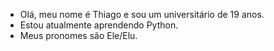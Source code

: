 - Olá, meu nome é Thiago e sou um universitário de 19 anos.
- Estou atualmente aprendendo Python.
- Meus pronomes são Ele/Elu.

<!---
thiago-oli03/thiago-oli03 is a ✨ special ✨ repository because its `README.md` (this file) appears on your GitHub profile.
You can click the Preview link to take a look at your changes.
--->

